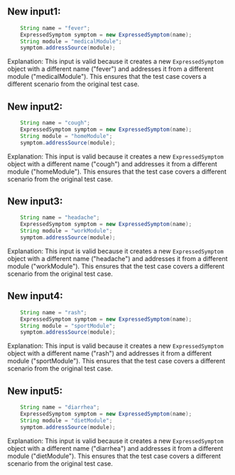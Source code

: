 ## New input1:
```java
    String name = "fever";
    ExpressedSymptom symptom = new ExpressedSymptom(name);
    String module = "medicalModule";
    symptom.addressSource(module);
```
Explanation: This input is valid because it creates a new `ExpressedSymptom` object with a different name ("fever") and addresses it from a different module ("medicalModule"). This ensures that the test case covers a different scenario from the original test case.

## New input2:
```java
    String name = "cough";
    ExpressedSymptom symptom = new ExpressedSymptom(name);
    String module = "homeModule";
    symptom.addressSource(module);
```
Explanation: This input is valid because it creates a new `ExpressedSymptom` object with a different name ("cough") and addresses it from a different module ("homeModule"). This ensures that the test case covers a different scenario from the original test case.

## New input3:
```java
    String name = "headache";
    ExpressedSymptom symptom = new ExpressedSymptom(name);
    String module = "workModule";
    symptom.addressSource(module);
```
Explanation: This input is valid because it creates a new `ExpressedSymptom` object with a different name ("headache") and addresses it from a different module ("workModule"). This ensures that the test case covers a different scenario from the original test case.

## New input4:
```java
    String name = "rash";
    ExpressedSymptom symptom = new ExpressedSymptom(name);
    String module = "sportModule";
    symptom.addressSource(module);
```
Explanation: This input is valid because it creates a new `ExpressedSymptom` object with a different name ("rash") and addresses it from a different module ("sportModule"). This ensures that the test case covers a different scenario from the original test case.

## New input5:
```java
    String name = "diarrhea";
    ExpressedSymptom symptom = new ExpressedSymptom(name);
    String module = "dietModule";
    symptom.addressSource(module);
```
Explanation: This input is valid because it creates a new `ExpressedSymptom` object with a different name ("diarrhea") and addresses it from a different module ("dietModule"). This ensures that the test case covers a different scenario from the original test case.
